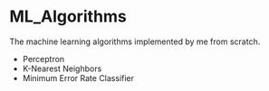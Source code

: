 # ML_Algorithms
The machine learning algorithms implemented by me from scratch. 
* Perceptron
* K-Nearest Neighbors
* Minimum Error Rate Classifier
